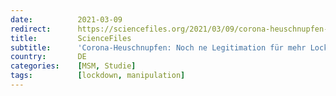 ```yaml
---
date:          2021-03-09
redirect:      https://sciencefiles.org/2021/03/09/corona-heuschnupfen-noch-ne-legitimation-fur-mehr-lockdown-junk-science-mit-der-ard/
title:         ScienceFiles
subtitle:      'Corona-Heuschnupfen: Noch ne Legitimation für mehr Lockdown – Junk Science mit der ARD'
country:       DE
categories:    [MSM, Studie]
tags:          [lockdown, manipulation]
---
```

